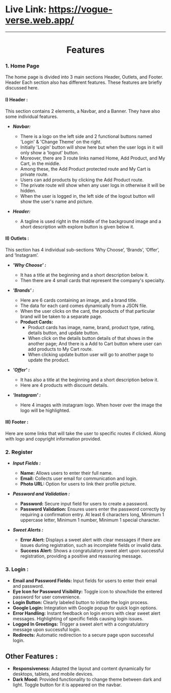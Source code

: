 # Live Link: https://vogue-verse.web.app/
***

<h1 align="center">Features</h1>

### **1. Home Page**
The home page is divided into 3 main sections Header, Outlets, and Footer. Header Each section also has different features. These features are briefly discussed here.

#### **I)	Header :**
This section contains 2 elements, a Navbar, and a Banner. They have also some individual features.

- ***Navbar:*** 
    - There is a logo on the left side and 2 functional buttons named 'Login' & 'Change Theme' on the right. 
    - Initially 'Login' button will show here but when the user logs in it will only show a 'logout' button.
    - Moreover, there are 3 route links named Home, Add Product, and My Cart, in the middle. 
    - Among these, the Add Product protected route and My Cart is private route.
    - Users can add products by clicking the Add Product route.  
    - The private route will show when any user logs in otherwise it will be hidden. 
    - When the user is logged in, the left side of the logout button will show the user's name and picture.

- ***Header:*** 
    - A tagline is used right in the middle of the background image and a short description with explore button is given below it.

#### **II)	Outlets :**
This section has 4 individual sub-sections ‘Why Choose’, ‘Brands’, ‘Offer’, and ‘Instagram’.

- ***'Why Choose' :***
    - It has a title at the beginning and a short description below it.
    - Then there are 4 small cards that represent the company's specialty.

- ***'Brands' :*** 
    - Here are 6 cards containing an image, and a brand title.
    - The data for each card comes dynamically from a JSON file.
    - When the user clicks on the card, the products of that particular brand will be taken to a separate page.
    - **Product Cards:** 
        - Product cards has image, name, brand, product type, rating, details button, and update button.
        - When click on the details button details of that shows in the another page; And there is a Add to Cart button where user can add products to My Cart route.
        - When clicking update button user will go to another page to update the product.

- ***'Offer' :*** 
    - It has also a title at the beginning and a short description below it.
    - Here are 4 products with discount details.

- ***'Instagram' :***
    - Here 4 images with instagram logo. When hover over the image the logo will be highlighted.

#### **III)	Footer :**
Here are some links that will take the user to specific routes if clicked. Along with logo and copyright information provided. 

### **2.	Register**
- ***Input Fields :*** 
    - **Name:** Allows users to enter their full name.
    - **Email:** Collects user email for communication and login.
    - **Photo URL:** Option for users to link their profile picture.

- ***Password and Validation :*** 
    - **Password:** Secure input field for users to create a password.
    - **Password Validation:** Ensures users enter the password correctly by requiring a confirmation entry. At least 6 characters long, Minimum 1 uppercase letter, Minimum 1 number, Minimum 1 special character.

- ***Sweet Alerts :*** 
    - **Error Alert:** Displays a sweet alert with clear messages if there are issues during registration, such as incomplete fields or invalid data.
    - **Success Alert:** Shows a congratulatory sweet alert upon successful registration, providing a positive and reassuring message. 

### **3.	Login :**
- **Email and Password Fields:** Input fields for users to enter their email and password.
- **Eye Icon for Password Visibility:** Toggle icon to show/hide the entered password for user convenience. 
- **Login Button:** Clearly labeled button to initiate the login process.
- **Google Login:** Integration with Google popup for quick login options.
- **Error Handling:** Instant feedback on login errors with clear sweet alert messages. Highlighting of specific fields causing login issues. 
- **Logged In Greetings:** Trigger a sweet alert with a congratulatory message upon successful login. 
- **Redirects:** Automatic redirection to a secure page upon successful login.

## **Other Features :**

- **Responsiveness:** Adapted the layout and content dynamically for desktops, tablets, and mobile devices.
- **Dark Mood:** Provided functionality to change theme between dark and light. Toggle button for it is appeared on the navbar.